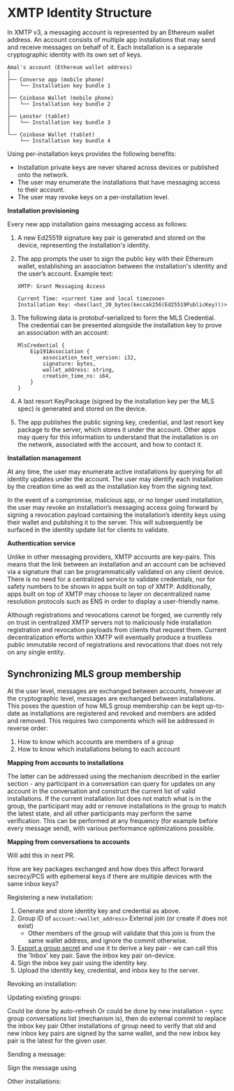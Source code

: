 # XMTP Identity Structure

In XMTP v3, a messaging account is represented by an Ethereum wallet address. An account consists of multiple app installations that may send and receive messages on behalf of it. Each installation is a separate cryptographic identity with its own set of keys.

```
Amal's account (Ethereum wallet address)
│
├── Converse app (mobile phone)
│   └── Installation key bundle 1
│
├── Coinbase Wallet (mobile phone)
│   └── Installation key bundle 2
│
├── Lenster (tablet)
│   └── Installation key bundle 3
│
└── Coinbase Wallet (tablet)
    └── Installation key bundle 4
```

Using per-installation keys provides the following benefits:

- Installation private keys are never shared across devices or published onto the network.
- The user may enumerate the installations that have messaging access to their account.
- The user may revoke keys on a per-installation level.

**Installation provisioning**

Every new app installation gains messaging access as follows:

1. A new Ed25519 signature key pair is generated and stored on the device, representing the installation's identity.
2. The app prompts the user to sign the public key with their Ethereum wallet, establishing an association between the installation's identity and the user’s account. Example text:

   ```
   XMTP: Grant Messaging Access

   Current Time: <current time and local timezone>
   Installation Key: <hex(last_20_bytes(keccak256(Ed25519PublicKey)))>
   ```

3. The following data is protobuf-serialized to form the MLS Credential. The credential can be presented alongside the installation key to prove an association with an account:

   ```
   MlsCredential {
       Eip191Association {
           association_text_version: i32,
           signature: bytes,
           wallet_address: string,
           creation_time_ns: i64,
       }
   }
   ```

4. A last resort KeyPackage (signed by the installation key per the MLS spec) is generated and stored on the device.
5. The app publishes the public signing key, credential, and last resort key package to the server, which stores it under the account. Other apps may query for this information to understand that the installation is on the network, associated with the account, and how to contact it.

**Installation management**

At any time, the user may enumerate active installations by querying for all identity updates under the account. The user may identify each installation by the creation time as well as the installation key from the signing text.

In the event of a compromise, malicious app, or no longer used installation, the user may revoke an installation’s messaging access going forward by signing a revocation payload containing the installation’s identity keys using their wallet and publishing it to the server. This will subsequently be surfaced in the identity update list for clients to validate.

**Authentication service**

Unlike in other messaging providers, XMTP accounts are key-pairs. This means that the link between an installation and an account can be achieved via a signature that can be programmatically validated on any client device. There is no need for a centralized service to validate credentials, nor for safety numbers to be shown in apps built on top of XMTP. Additionally, apps built on top of XMTP may choose to layer on decentralized name resolution protocols such as ENS in order to display a user-friendly name.

Although registrations and revocations cannot be forged, we currently rely on trust in centralized XMTP servers not to maliciously hide installation registration and revocation payloads from clients that request them. Current decentralization efforts within XMTP will eventually produce a trustless public immutable record of registrations and revocations that does not rely on any single entity.

## Synchronizing MLS group membership

At the user level, messages are exchanged between accounts, however at the cryptographic level, messages are exchanged between installations. This poses the question of how MLS group membership can be kept up-to-date as installations are registered and revoked and members are added and removed. This requires two components which will be addressed in reverse order:

1. How to know which accounts are members of a group
2. How to know which installations belong to each account

**Mapping from accounts to installations**

The latter can be addressed using the mechanism described in the earlier section - any participant in a conversation can query for updates on any account in the conversation and construct the current list of valid installations. If the current installation list does not match what is in the group, the participant may add or remove installations in the group to match the latest state, and all other participants may perform the same verification. This can be performed at any frequency (for example before every message send), with various performance optimizations possible.

**Mapping from conversations to accounts**

Will add this in next PR.

How are key packages exchanged and how does this affect forward secrecy/PCS with ephemeral keys if there are multiple devices with the same inbox keys?

Registering a new installation:

1. Generate and store identity key and credential as above.
2. Group ID of `account:<wallet_address>`
   External join (or create if does not exist)
   - Other members of the group will validate that this join is from the same wallet address, and ignore the commit otherwise.
3. [Export a group secret](https://openmls.tech/openmls/doc/openmls/group/struct.MlsGroup.html#method.export_secret) and use it to derive a key pair - we can call this the 'Inbox' key pair. Save the inbox key pair on-device.
4. Sign the inbox key pair using the identity key.
5. Upload the identity key, credential, and inbox key to the server.

Revoking an installation:

Updating existing groups:

Could be done by auto-refresh
Or could be done by new installation - sync group conversations list (mechanism is), then do external commit to replace the inbox key pair
Other installations of group need to verify that old and new inbox key pairs are signed by the same wallet, and the new inbox key pair is the latest for the given user.

Sending a message:

Sign the message using

Other installations:

